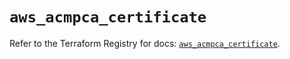 # `aws_acmpca_certificate`

Refer to the Terraform Registry for docs: [`aws_acmpca_certificate`](https://registry.terraform.io/providers/hashicorp/aws/5.95.0/docs/resources/acmpca_certificate).
